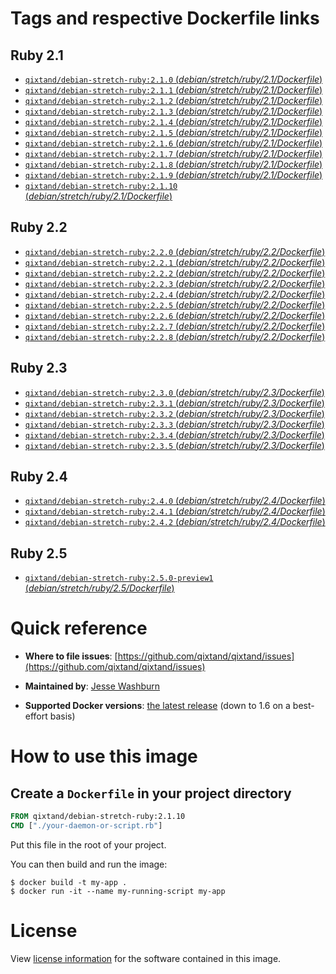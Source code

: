 # Tags and respective Dockerfile links

## Ruby 2.1
- [`qixtand/debian-stretch-ruby:2.1.0` (*debian/stretch/ruby/2.1/Dockerfile*)](https://github.com/qixtand/qixtand/blob/b35da83641a48b1afd7ae4d525daef7dd189e10c/ruby/2.1/debian/stretch/Dockerfile)
- [`qixtand/debian-stretch-ruby:2.1.1` (*debian/stretch/ruby/2.1/Dockerfile*)](https://github.com/qixtand/qixtand/blob/0d9d63b4b2aedf815345cbfafdf0efe756f77664/ruby/2.1/debian/stretch/Dockerfile)
- [`qixtand/debian-stretch-ruby:2.1.2` (*debian/stretch/ruby/2.1/Dockerfile*)](https://github.com/qixtand/qixtand/blob/5518af18d20c1c9f4e20a01011f97cf66a844c28/ruby/2.1/debian/stretch/Dockerfile)
- [`qixtand/debian-stretch-ruby:2.1.3` (*debian/stretch/ruby/2.1/Dockerfile*)](https://github.com/qixtand/qixtand/blob/f38db22e7a4b7913184e15d11712420957fee036/ruby/2.1/debian/stretch/Dockerfile)
- [`qixtand/debian-stretch-ruby:2.1.4` (*debian/stretch/ruby/2.1/Dockerfile*)](https://github.com/qixtand/qixtand/blob/a4ffc5631678ec7d1e28077bcb0592dabcc467b7/ruby/2.1/debian/stretch/Dockerfile)
- [`qixtand/debian-stretch-ruby:2.1.5` (*debian/stretch/ruby/2.1/Dockerfile*)](https://github.com/qixtand/qixtand/blob/7d6ee26dbde92b5ff925383542992e10b543462b/ruby/2.1/debian/stretch/Dockerfile)
- [`qixtand/debian-stretch-ruby:2.1.6` (*debian/stretch/ruby/2.1/Dockerfile*)](https://github.com/qixtand/qixtand/blob/b86b9034cf4d50f44ec5dbbff4f1b4136ceff6d5/ruby/2.1/debian/stretch/Dockerfile)
- [`qixtand/debian-stretch-ruby:2.1.7` (*debian/stretch/ruby/2.1/Dockerfile*)](https://github.com/qixtand/qixtand/blob/5bed2c58e6e0c2728c7284a070740550c700484b/ruby/2.1/debian/stretch/Dockerfile)
- [`qixtand/debian-stretch-ruby:2.1.8` (*debian/stretch/ruby/2.1/Dockerfile*)](https://github.com/qixtand/qixtand/blob/53dadbed05586a8137720a21bdf8116ab635ae41/ruby/2.1/debian/stretch/Dockerfile)
- [`qixtand/debian-stretch-ruby:2.1.9` (*debian/stretch/ruby/2.1/Dockerfile*)](https://github.com/qixtand/qixtand/blob/b953fbeedcf3f440f6755e33dbcdf6527af62f9a/ruby/2.1/debian/stretch/Dockerfile)
- [`qixtand/debian-stretch-ruby:2.1.10` (*debian/stretch/ruby/2.1/Dockerfile*)](https://github.com/qixtand/qixtand/blob/f44aa713bc647d629d37c6a281cb22da0c765841/ruby/2.1/debian/stretch/Dockerfile)

## Ruby 2.2
- [`qixtand/debian-stretch-ruby:2.2.0` (*debian/stretch/ruby/2.2/Dockerfile*)](https://github.com/qixtand/qixtand/blob/c52e9ee5de3a51a63226704d35a46f317e3aa3d2/ruby/2.2/debian/stretch/Dockerfile)
- [`qixtand/debian-stretch-ruby:2.2.1` (*debian/stretch/ruby/2.2/Dockerfile*)](https://github.com/qixtand/qixtand/blob/9a6ecd1cc0bc0702bd9f04a689485696fc96a2b2/ruby/2.2/debian/stretch/Dockerfile)
- [`qixtand/debian-stretch-ruby:2.2.2` (*debian/stretch/ruby/2.2/Dockerfile*)](https://github.com/qixtand/qixtand/blob/454f39ba4e870aea36ebfa8d2648dc5b419d569f/ruby/2.2/debian/stretch/Dockerfile)
- [`qixtand/debian-stretch-ruby:2.2.3` (*debian/stretch/ruby/2.2/Dockerfile*)](https://github.com/qixtand/qixtand/blob/189ffe51df7b2c013c3ca212171485c0c73ba4ac/ruby/2.2/debian/stretch/Dockerfile)
- [`qixtand/debian-stretch-ruby:2.2.4` (*debian/stretch/ruby/2.2/Dockerfile*)](https://github.com/qixtand/qixtand/blob/c7340101467cb52869d29335b97bde432e0754f5/ruby/2.2/debian/stretch/Dockerfile)
- [`qixtand/debian-stretch-ruby:2.2.5` (*debian/stretch/ruby/2.2/Dockerfile*)](https://github.com/qixtand/qixtand/blob/1a281a748851dd9762ffaf47fe05054fcaf2471b/ruby/2.2/debian/stretch/Dockerfile)
- [`qixtand/debian-stretch-ruby:2.2.6` (*debian/stretch/ruby/2.2/Dockerfile*)](https://github.com/qixtand/qixtand/blob/ba41191e04aaa915e65b3b68a1c788f1eb06e130/ruby/2.2/debian/stretch/Dockerfile)
- [`qixtand/debian-stretch-ruby:2.2.7` (*debian/stretch/ruby/2.2/Dockerfile*)](https://github.com/qixtand/qixtand/blob/cb4300c79235553aa3432d11178538f8ff905989/ruby/2.2/debian/stretch/Dockerfile)
- [`qixtand/debian-stretch-ruby:2.2.8` (*debian/stretch/ruby/2.2/Dockerfile*)](https://github.com/qixtand/qixtand/blob/d7342cc3143c2ed9399699c844f6d6ddf4849760/ruby/2.2/debian/stretch/Dockerfile)

## Ruby 2.3
- [`qixtand/debian-stretch-ruby:2.3.0` (*debian/stretch/ruby/2.3/Dockerfile*)](https://github.com/qixtand/qixtand/blob/35b3b6fff806b3d0044dcbdc5db735d8eadd3b57/ruby/2.3/debian/stretch/Dockerfile)
- [`qixtand/debian-stretch-ruby:2.3.1` (*debian/stretch/ruby/2.3/Dockerfile*)](https://github.com/qixtand/qixtand/blob/36ae5d6a8061525d74c13b8e752389537d640dc3/ruby/2.3/debian/stretch/Dockerfile)
- [`qixtand/debian-stretch-ruby:2.3.2` (*debian/stretch/ruby/2.3/Dockerfile*)](https://github.com/qixtand/qixtand/blob/74275cdce443e7bfa8f36786f63afe6e8f5167f7/ruby/2.3/debian/stretch/Dockerfile)
- [`qixtand/debian-stretch-ruby:2.3.3` (*debian/stretch/ruby/2.3/Dockerfile*)](https://github.com/qixtand/qixtand/blob/2e93f2991b3515d46def2aaffa5e6ac29a1293a0/ruby/2.3/debian/stretch/Dockerfile)
- [`qixtand/debian-stretch-ruby:2.3.4` (*debian/stretch/ruby/2.3/Dockerfile*)](https://github.com/qixtand/qixtand/blob/e6009c90da416577e32c9a5973ccee741ee1ab4c/ruby/2.3/debian/stretch/Dockerfile)
- [`qixtand/debian-stretch-ruby:2.3.5` (*debian/stretch/ruby/2.3/Dockerfile*)](https://github.com/qixtand/qixtand/blob/89971f6e7e502b98788d94fe3ac9a31d9b689625/ruby/2.3/debian/stretch/Dockerfile)

## Ruby 2.4
- [`qixtand/debian-stretch-ruby:2.4.0` (*debian/stretch/ruby/2.4/Dockerfile*)](https://github.com/qixtand/qixtand/blob/deca347bb31877d48d2e8b169c10171697f3b1be/ruby/2.4/debian/stretch/Dockerfile)
- [`qixtand/debian-stretch-ruby:2.4.1` (*debian/stretch/ruby/2.4/Dockerfile*)](https://github.com/qixtand/qixtand/blob/0ee106a8fe580d910569a3899a5e01b5f09211c6/ruby/2.4/debian/stretch/Dockerfile)
- [`qixtand/debian-stretch-ruby:2.4.2` (*debian/stretch/ruby/2.4/Dockerfile*)](https://github.com/qixtand/qixtand/blob/ee06f56e2e58aad914320228c91f21c7d153214e/ruby/2.4/debian/stretch/Dockerfile)

## Ruby 2.5
- [`qixtand/debian-stretch-ruby:2.5.0-preview1` (*debian/stretch/ruby/2.5/Dockerfile*)](https://github.com/qixtand/qixtand/blob/2082890f18c29efb44870bf7d723a00e3d88f78f/ruby/2.5/debian/stretch/Dockerfile)

# Quick reference
-	**Where to file issues**:
	[https://github.com/qixtand/qixtand/issues](https://github.com/qixtand/qixtand/issues)

-	**Maintained by**:
	[Jesse Washburn](https://github.com/qixtand/qixtand)

-	**Supported Docker versions**:
	[the latest release](https://github.com/docker/docker-ce/releases/latest) (down to 1.6 on a best-effort basis)

# How to use this image

## Create a `Dockerfile` in your project directory

```dockerfile
FROM qixtand/debian-stretch-ruby:2.1.10
CMD ["./your-daemon-or-script.rb"]
```

Put this file in the root of your project.

You can then build and run the image:

```console
$ docker build -t my-app .
$ docker run -it --name my-running-script my-app
```

# License
View [license information](https://www.ruby-lang.org/en/about/license.txt) for the software contained in this image.
